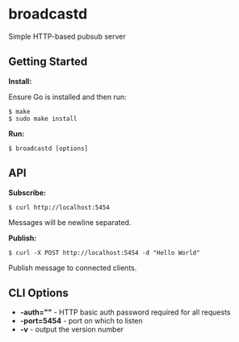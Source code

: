 # broadcastd

Simple HTTP-based pubsub server

## Getting Started

**Install:**

Ensure Go is installed and then run:

    $ make
    $ sudo make install

**Run:**

    $ broadcastd [options]

## API

**Subscribe:**

    $ curl http://localhost:5454

Messages will be newline separated.

**Publish:**

    $ curl -X POST http://localhost:5454 -d "Hello World"

Publish message to connected clients.

## CLI Options

* **-auth=""** - HTTP basic auth password required for all requests
* **-port=5454** - port on which to listen
* **-v** - output the version number
